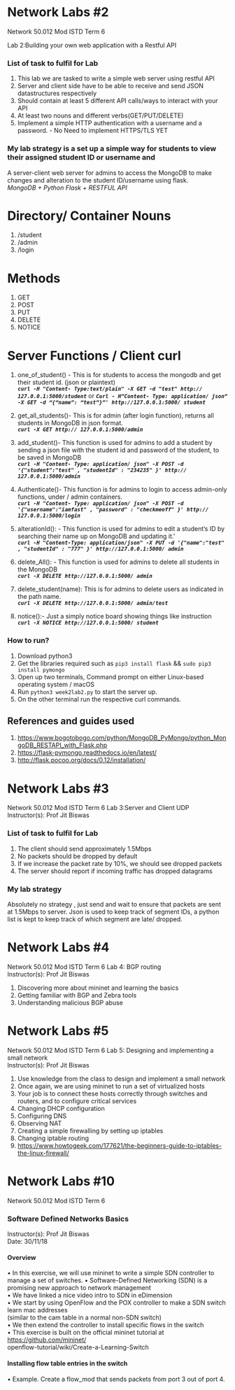 # Network Labs #2
Network 50.012 Mod ISTD Term 6

Lab 2:Building your own web application with a Restful API

### List of task to fulfil for Lab
1. This lab we are tasked to write a simple web server using restful API
2. Server and client side have to be able to receive and send JSON datastructures respectively
3. Should contain at least 5 different API calls/ways to interact with your API
4. At least two nouns and different verbs(GET/PUT/DELETE)
5. Implement a simple HTTP authentication with a username and a password. - No Need to implement HTTPS/TLS YET


### My lab strategy is a set up a simple way for students to view their assigned student ID or username and 
A server-client web server for admins to access the MongoDB to make changes and alteration to the student ID/username using flask.  
*MongoDB + Python Flask + RESTFUL API*

# Directory/ Container Nouns
1. /student
2. /admin
3. /login

# Methods
1. GET
2. POST
3. PUT
4. DELETE
5. NOTICE

# Server Functions / Client curl 
1. one_of_student() -
This is for students to
access the mongodb
and get their student
id. (json or plaintext)  
__*`curl -H "Content-
Type:text/plain" -X
GET -d "test" http://
127.0.0.1:5000/student`*__  or   __*`Curl - H”Content-
Type: application/
json” -X GET -d
“{“name”: “test”}”'
http://127.0.0.1:5000/
student`*__

2. get_all_students()-
This is for admin
(after login function),
returns all students in
MongoDB in json
format.  
__*`curl -X GET http://
127.0.0.1:5000/admin`*__ 

3. add_student()-
This function is used
for admins to add a
student by sending a
json file with the
student id and
password of the
student, to be saved in
MongoDB   
__*`curl -H "Content-
Type: application/
json" -X POST -d
‘{"student":"test" ,
"studentId" :
"234235" }' http://
127.0.0.1:5000/admin`*__

4. Authenticate()-
This function is for
admins to login to
access admin-only
functions, under /
admin containers.  
__*`curl -H "Content-
Type: application/
json" -X POST -d
'{"username":"iamfast"
, "password" :
"checkmeoff" }' http://
127.0.0.1:5000/login`*__

5. alterationId(): -
This function is used for
admins to edit a student’s
ID by searching their
name up on MongoDB
and updating it.'  
__*`curl -H "Content-Type:
application/json" -X
PUT -d '{"name":"test" ,
"studentId" : "777" }'
http://127.0.0.1:5000/
admin`*__

6. delete_All(): -
This function is used for
admins to delete all
students in the MongoDB  
__*`curl -X DELETE
http://127.0.0.1:5000/
admin`*__

7. delete_student(name):
This is for admins to
delete users as indicated
in the path name.  
__*`curl -X DELETE
http://127.0.0.1:5000/
admin/test`*__


8. notice():-
Just a simply notice
board showing things like
instruction  
__*`curl -X NOTICE
http://127.0.0.1:5000/
student`*__


### How to run?
1. Download python3
2. Get the libraries required such as `pip3 install flask` && `sudo pip3 install pymongo`
3. Open up two terminals, Command prompt on either Linux-based operating system / macOS
4. Run `python3 week2lab2.py` to start the server up.
5. On the other terminal run the respective curl commands.


## References and guides used
1. https://www.bogotobogo.com/python/MongoDB_PyMongo/python_MongoDB_RESTAPI_with_Flask.php
2. https://flask-pymongo.readthedocs.io/en/latest/
3. http://flask.pocoo.org/docs/0.12/installation/




# Network Labs #3
Network 50.012 Mod ISTD Term 6
Lab 3:Server and Client UDP   
Instructor(s): Prof Jit Biswas 
### List of task to fulfil for Lab
1. The client should send approximately 1.5Mbps
2. No packets should be dropped by default
3. If we increase the packet rate by 10%, we should see dropped packets
4. The server should report if incoming traffic has dropped datagrams



### My lab strategy 
Absolutely no strategy , just send and wait to ensure that packets are sent at 1.5Mbps to server.
Json is used to keep track of segment IDs, a python list is kept to keep track of which segment are late/ dropped.

# Network Labs #4
Network 50.012 Mod ISTD Term 6
Lab 4: BGP routing  
Instructor(s): Prof Jit Biswas 
1. Discovering more about mininet and learning the basics
2. Getting familiar with BGP and Zebra tools
3. Understanding malicious BGP abuse

# Network Labs #5
Network 50.012 Mod ISTD Term 6
Lab 5: Designing and implementing a small network    
Instructor(s): Prof Jit Biswas 
1. Use knowledge from the class to design and implement a small network
2. Once again, we are using mininet to run a set of virtualized hosts
3. Your job is to connect these hosts correctly through switches and routers, and to configure
critical services
4. Changing DHCP configuration
5. Configuring DNS
6. Observing NAT
7. Creating a simple firewalling by setting up iptables
  1. Changing iptable routing
  2. https://www.howtogeek.com/177621/the-beginners-guide-to-iptables-the-linux-firewall/

# Network Labs #10
Network 50.012 Mod ISTD Term 6
### Software Defined Networks Basics
Instructor(s): Prof Jit Biswas  
Date: 30/11/18  
#### Overview
• In this exercise, we will use mininet to write a simple SDN controller to manage a set of
switches.
• Software-Defined Networking (SDN) is a promising new approach to network management   
• We have linked a nice video intro to SDN in eDimension   
• We start by using OpenFlow and the POX controller to make a SDN switch learn mac addresses    
(similar to the cam table in a normal non-SDN switch)   
• We then extend the controller to install specific flows in the switch   
• This exercise is built on the official mininet tutorial at https://github.com/mininet/   
openflow-tutorial/wiki/Create-a-Learning-Switch
#### Installing flow table entries in the switch
• Example. Create a flow_mod that sends packets from port 3 out of port 4.
